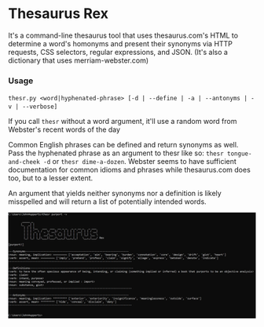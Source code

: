 # Thesaurus Rex
It's a command-line thesaurus tool that uses thesaurus.com's HTML to determine a word's homonyms and present their synonyms via HTTP requests, CSS selectors, regular expressions, and JSON. (It's also a dictionary that uses merriam-webster.com)

### Usage

`thesr.py <word|hyphenated-phrase> [-d | --define | -a | --antonyms | -v | --verbose]`

If you call `thesr` without a word argument, it'll use a random word from Webster's recent words of the day

Common English phrases can be defined and return synonyms as well. Pass the hyphenated phrase as an argument to thesr like so: `thesr tongue-and-cheek -d` or `thesr dime-a-dozen`. Webster seems to have sufficient documentation for common idioms and phrases while thesaurus.com does too, but to a lesser extent. 

An argument that yields neither synonyms nor a definition is likely misspelled and will return a list of potentially intended words.

![alt text](https://github.com/treatmesubj/Thesaurus_Rex/blob/master/thesr_demo.JPG)
